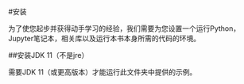 #安装

为了使您起步并获得动手学习的经验，我们需要为您设置一个运行Python，Jupyter笔记本，相关库以及运行本书本身所需的代码的环境。

##安装JDK 11（不是jre）

需要JDK 11（或更高版本）才能运行此文件夹中提供的示例。

